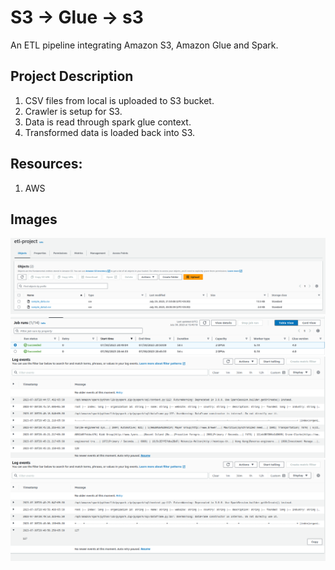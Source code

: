 # S3 -> Glue -> s3  

An ETL pipeline integrating Amazon S3, Amazon Glue and Spark.


## Project Description

1. CSV files from local is uploaded to S3 bucket.
2. Crawler is setup for S3.
3. Data is read through spark glue context.
4. Transformed data is loaded back into S3.

## Resources:
1. AWS

## Images

<p align="center">
  <img src="https://github.com/Pranjal-Tripathi-01/AWS/blob/main/Glue/Screenshot%20from%202023-07-31%2021-41-30.png"  title="S3 bucket"> 
  <img src="https://github.com/Pranjal-Tripathi-01/AWS/blob/main/Glue/Screenshot%20from%202023-07-30%2021-10-48.png"  title="Glue job runs">  
  <img src="https://github.com/Pranjal-Tripathi-01/AWS/blob/main/Glue/Screenshot%20from%202023-07-30%2020-54-02.png"  title="cloudwatch log before incremental data load">
  <img src="https://github.com/Pranjal-Tripathi-01/AWS/blob/main/Glue/Screenshot%20from%202023-07-30%2020-54-16.png" title="cloudwatch log after incremental data load">

</p>
